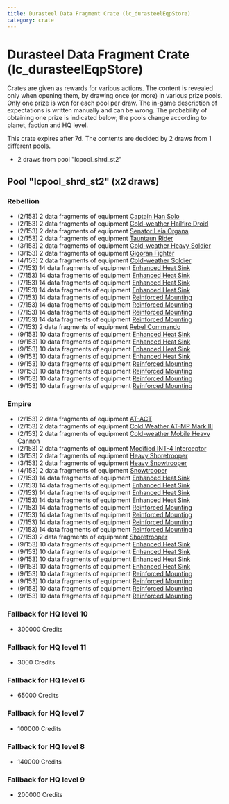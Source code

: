 ```yaml
---
title: Durasteel Data Fragment Crate (lc_durasteelEqpStore)
category: crate
---
```


# Durasteel Data Fragment Crate (lc_durasteelEqpStore)

Crates are given as rewards for various actions. The content is revealed only when opening them, by drawing once (or more) in various prize pools. Only one prize is won for each pool per draw. The in-game description of expectations is written manually and can be wrong. The probability of obtaining one prize is indicated below; the pools change according to planet, faction and HQ level.

This crate expires after 7d. The contents are decided by 2 draws from 1 different pools.
  * 2 draws from pool "lcpool_shrd_st2"

## Pool "lcpool_shrd_st2" (x2 draws)

### Rebellion

  * (2/153) 2 data fragments of equipment [Captain Han Solo](eqpRebelCaptainSolo)
  * (2/153) 2 data fragments of equipment [Cold-weather Hailfire Droid](eqpRebelArcticHailfire)
  * (2/153) 2 data fragments of equipment [Senator Leia Organa](eqpRebelDiplomat)
  * (2/153) 2 data fragments of equipment [Tauntaun Rider](eqpRebelTauntaun)
  * (3/153) 2 data fragments of equipment [Cold-weather Heavy Soldier](eqpRebelEchoBaseHeavySoldier)
  * (3/153) 2 data fragments of equipment [Gigoran Fighter](eqpRebelShaggyAlien)
  * (4/153) 2 data fragments of equipment [Cold-weather Soldier](eqpRebelEchoBaseSoldier)
  * (7/153) 14 data fragments of equipment [Enhanced Heat Sink](eqpRebelBurstTurretDamage)
  * (7/153) 14 data fragments of equipment [Enhanced Heat Sink](eqpRebelMortarTurretDamage)
  * (7/153) 14 data fragments of equipment [Enhanced Heat Sink](eqpRebelRapidFireTurretDamage)
  * (7/153) 14 data fragments of equipment [Enhanced Heat Sink](eqpRebelRocketTurretDamage)
  * (7/153) 14 data fragments of equipment [Reinforced Mounting](eqpRebelBurstTurretHealth)
  * (7/153) 14 data fragments of equipment [Reinforced Mounting](eqpRebelMortarTurretHealth)
  * (7/153) 14 data fragments of equipment [Reinforced Mounting](eqpRebelRapidFireTurretHealth)
  * (7/153) 14 data fragments of equipment [Reinforced Mounting](eqpRebelRocketTurretHealth)
  * (7/153) 2 data fragments of equipment [Rebel Commando](eqpRebelPentagonSoldier)
  * (9/153) 10 data fragments of equipment [Enhanced Heat Sink](eqpRebelBurstTurretDamage)
  * (9/153) 10 data fragments of equipment [Enhanced Heat Sink](eqpRebelMortarTurretDamage)
  * (9/153) 10 data fragments of equipment [Enhanced Heat Sink](eqpRebelRapidFireTurretDamage)
  * (9/153) 10 data fragments of equipment [Enhanced Heat Sink](eqpRebelRocketTurretDamage)
  * (9/153) 10 data fragments of equipment [Reinforced Mounting](eqpRebelBurstTurretHealth)
  * (9/153) 10 data fragments of equipment [Reinforced Mounting](eqpRebelMortarTurretHealth)
  * (9/153) 10 data fragments of equipment [Reinforced Mounting](eqpRebelRapidFireTurretHealth)
  * (9/153) 10 data fragments of equipment [Reinforced Mounting](eqpRebelRocketTurretHealth)

### Empire

  * (2/153) 2 data fragments of equipment [AT-ACT](eqpEmpireCargoGreatDane)
  * (2/153) 2 data fragments of equipment [Cold Weather AT-MP Mark III](eqpEmpireArcticATMP)
  * (2/153) 2 data fragments of equipment [Cold-weather Mobile Heavy Cannon](eqpEmpireArcticMHC)
  * (2/153) 2 data fragments of equipment [Modified INT-4 Interceptor](eqpEmpireArcticINT4)
  * (3/153) 2 data fragments of equipment [Heavy Shoretrooper](eqpEmpirePentagonHeavyTrooper)
  * (3/153) 2 data fragments of equipment [Heavy Snowtrooper](eqpEmpireHeavySnowtrooper)
  * (4/153) 2 data fragments of equipment [Snowtrooper](eqpEmpireSnowtrooper)
  * (7/153) 14 data fragments of equipment [Enhanced Heat Sink](eqpEmpireBurstTurretDamage)
  * (7/153) 14 data fragments of equipment [Enhanced Heat Sink](eqpEmpireMortarTurretDamage)
  * (7/153) 14 data fragments of equipment [Enhanced Heat Sink](eqpEmpireRapidFireTurretDamage)
  * (7/153) 14 data fragments of equipment [Enhanced Heat Sink](eqpEmpireRocketTurretDamage)
  * (7/153) 14 data fragments of equipment [Reinforced Mounting](eqpEmpireBurstTurretHealth)
  * (7/153) 14 data fragments of equipment [Reinforced Mounting](eqpEmpireMortarTurretHealth)
  * (7/153) 14 data fragments of equipment [Reinforced Mounting](eqpEmpireRapidFireTurretHealth)
  * (7/153) 14 data fragments of equipment [Reinforced Mounting](eqpEmpireRocketTurretHealth)
  * (7/153) 2 data fragments of equipment [Shoretrooper](eqpEmpirePentagonTrooper)
  * (9/153) 10 data fragments of equipment [Enhanced Heat Sink](eqpEmpireBurstTurretDamage)
  * (9/153) 10 data fragments of equipment [Enhanced Heat Sink](eqpEmpireMortarTurretDamage)
  * (9/153) 10 data fragments of equipment [Enhanced Heat Sink](eqpEmpireRapidFireTurretDamage)
  * (9/153) 10 data fragments of equipment [Enhanced Heat Sink](eqpEmpireRocketTurretDamage)
  * (9/153) 10 data fragments of equipment [Reinforced Mounting](eqpEmpireBurstTurretHealth)
  * (9/153) 10 data fragments of equipment [Reinforced Mounting](eqpEmpireMortarTurretHealth)
  * (9/153) 10 data fragments of equipment [Reinforced Mounting](eqpEmpireRapidFireTurretHealth)
  * (9/153) 10 data fragments of equipment [Reinforced Mounting](eqpEmpireRocketTurretHealth)

### Fallback for HQ level 10

  * 300000 Credits

### Fallback for HQ level 11

  * 3000 Credits

### Fallback for HQ level 6

  * 65000 Credits

### Fallback for HQ level 7

  * 100000 Credits

### Fallback for HQ level 8

  * 140000 Credits

### Fallback for HQ level 9

  * 200000 Credits